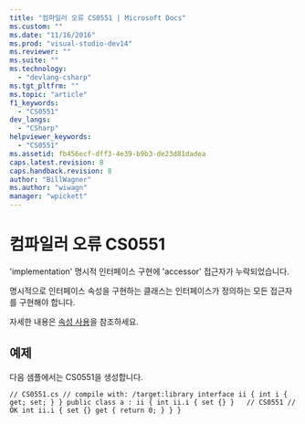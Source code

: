 ```yaml
---
title: "컴파일러 오류 CS0551 | Microsoft Docs"
ms.custom: ""
ms.date: "11/16/2016"
ms.prod: "visual-studio-dev14"
ms.reviewer: ""
ms.suite: ""
ms.technology: 
  - "devlang-csharp"
ms.tgt_pltfrm: ""
ms.topic: "article"
f1_keywords: 
  - "CS0551"
dev_langs: 
  - "CSharp"
helpviewer_keywords: 
  - "CS0551"
ms.assetid: fb456ecf-dff3-4e39-b9b3-de23d81dadea
caps.latest.revision: 8
caps.handback.revision: 8
author: "BillWagner"
ms.author: "wiwagn"
manager: "wpickett"
---
```

# 컴파일러 오류 CS0551
'implementation' 명시적 인터페이스 구현에 'accessor' 접근자가 누락되었습니다.  
  
 명시적으로 인터페이스 속성을 구현하는 클래스는 인터페이스가 정의하는 모든 접근자를 구현해야 합니다.  
  
 자세한 내용은 [속성 사용](../Topic/Using%20Properties%20\(C%23%20Programming%20Guide\).md)을 참조하세요.  
  
## 예제  
 다음 샘플에서는 CS0551을 생성합니다.  
  
```  
// CS0551.cs // compile with: /target:library interface ii { int i { get; set; } } public class a : ii { int ii.i { set {} }   // CS0551 // OK int ii.i { set {} get { return 0; } } }  
```
